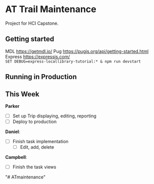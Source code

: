 # AT Trail Maintenance

Project for HCI Capstone.


## Getting started
MDL https://getmdl.io/
Pug https://pugjs.org/api/getting-started.html 
Express https://expressjs.com/  
`SET DEBUG=express-locallibrary-tutorial:* & npm run devstart`
## Running in Production


## This Week

**Parker**
- [ ] Set up Trip displaying, editing, reporting
- [ ] Deploy to production

**Daniel**:
- [ ] Finish task implementation
    - [ ] Edit, add, delete

**Campbell**:
- [ ] Finish the task views


"# ATmaintenance" 

